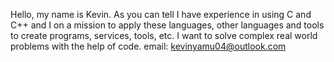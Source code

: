 Hello, my name is Kevin. As you can tell I have experience in using C and C++ and I on a mission to apply these languages, other languages and tools to create programs, services, tools, etc. I want to solve complex real world problems with the help of code. email: kevinyamu04@outlook.com
<!---
OnlyKev/OnlyKev is a ✨ special ✨ repository because its `README.md` (this file) appears on your GitHub profile.
You can click the Preview link to take a look at your changes.
--->
